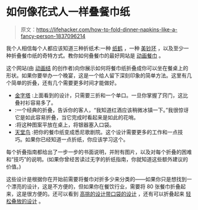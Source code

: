# 如何像花式人一样叠餐巾纸

> 原文：<https://lifehacker.com/how-to-fold-dinner-napkins-like-a-fancy-person-1837096214>

我个人相信每个人都应该知道三种折纸术:一种 [纸鹤](https://www.origami-fun.com/origami-crane.html) ，一种 [美钞环](http://make-origami.com/money-ring/) ，以及至少一种折叠餐巾纸的奇特方式。教你如何叠餐巾的最好网站是 [动画餐巾](https://www.animatednapkins.com/index.php) 。



这个网站(由 [动画结](https://www.animatedknots.com) 的创作者)向你展示如何将餐巾纸折叠成你可以坐在餐桌上的形状。如果你要举办一个晚宴，这是一个给人留下深刻印象的简单方法。这里有几个简单的折叠，还有几个需要更多时间才能做好。

*   [金字塔](https://www.animatednapkins.com/pyramid/index.php?Categ=folded#ScrollPoint) :上面看到的设计，只需要三折和一个单口。一旦你掌握了窍门，这比叠衬衫容易多了。
*   :一个经典的折叠，告诉你的客人，“我知道红酒应该稍微冰镇一下。”我很惊讶它是如此容易折叠，当它完成时看起来是如此的花哨。
*   :将这种图案平放在桌上，将银器塞入口袋。
*   [天堂鸟](https://www.animatednapkins.com/birdofparadise/index.php?Categ=tall#ScrollPoint) :把你的餐巾纸变成悉尼歌剧院。这个设计需要更多的工作和一点技巧。如果你已经知道一点折纸，你应该学习这个。

每个折叠指南都给出了一步一步的书面说明，并附有图片，以及对每个折叠的困难和“技巧”的说明。(如果你曾经苦读过无字的折纸指南，你就知道这些额外建议的价值。)

这些设计是根据你在开始前需要将餐巾对折多少来分类的——如果你只是想找到一个漂亮的设计，这是不方便的，但如果你在餐饮行业，需要将 80 张餐巾折叠起来，这是很方便的。还可以看到 [高挑的设计](https://www.animatednapkins.com/indextall.php#ScrollPoint)[带口袋的设计](https://www.animatednapkins.com/indexpocket.php#ScrollPoint) ，还有可以折叠起来 [轻松叠放的设计](https://www.animatednapkins.com/indexfolded.php#ScrollPoint) 。